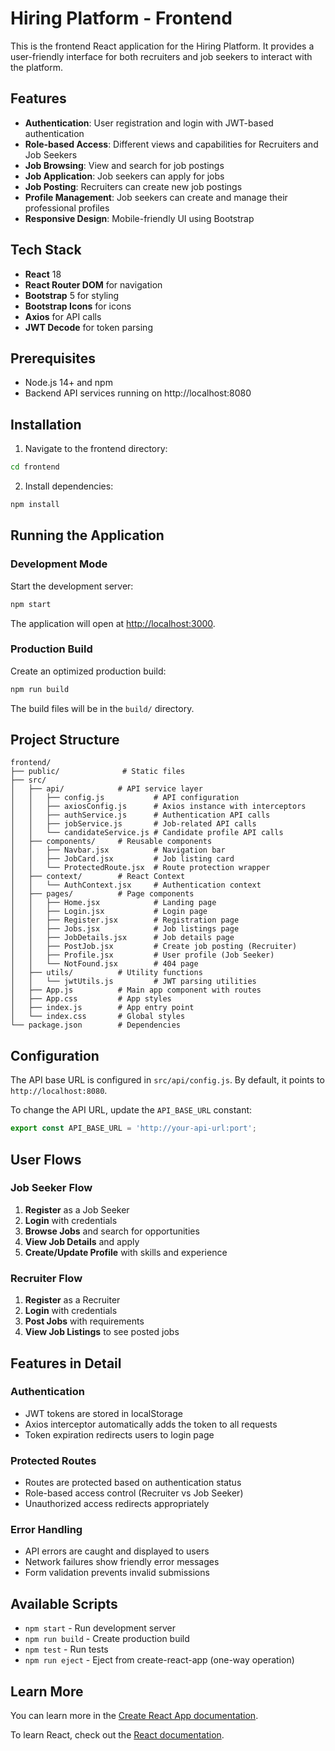 # Hiring Platform - Frontend

This is the frontend React application for the Hiring Platform. It provides a user-friendly interface for both recruiters and job seekers to interact with the platform.

## Features

- **Authentication**: User registration and login with JWT-based authentication
- **Role-based Access**: Different views and capabilities for Recruiters and Job Seekers
- **Job Browsing**: View and search for job postings
- **Job Application**: Job seekers can apply for jobs
- **Job Posting**: Recruiters can create new job postings
- **Profile Management**: Job seekers can create and manage their professional profiles
- **Responsive Design**: Mobile-friendly UI using Bootstrap

## Tech Stack

- **React** 18
- **React Router DOM** for navigation
- **Bootstrap** 5 for styling
- **Bootstrap Icons** for icons
- **Axios** for API calls
- **JWT Decode** for token parsing

## Prerequisites

- Node.js 14+ and npm
- Backend API services running on http://localhost:8080

## Installation

1. Navigate to the frontend directory:
```bash
cd frontend
```

2. Install dependencies:
```bash
npm install
```

## Running the Application

### Development Mode

Start the development server:

```bash
npm start
```

The application will open at [http://localhost:3000](http://localhost:3000).

### Production Build

Create an optimized production build:

```bash
npm run build
```

The build files will be in the `build/` directory.

## Project Structure

```
frontend/
├── public/              # Static files
├── src/
│   ├── api/            # API service layer
│   │   ├── config.js           # API configuration
│   │   ├── axiosConfig.js      # Axios instance with interceptors
│   │   ├── authService.js      # Authentication API calls
│   │   ├── jobService.js       # Job-related API calls
│   │   └── candidateService.js # Candidate profile API calls
│   ├── components/     # Reusable components
│   │   ├── Navbar.jsx          # Navigation bar
│   │   ├── JobCard.jsx         # Job listing card
│   │   └── ProtectedRoute.jsx  # Route protection wrapper
│   ├── context/        # React Context
│   │   └── AuthContext.jsx     # Authentication context
│   ├── pages/          # Page components
│   │   ├── Home.jsx            # Landing page
│   │   ├── Login.jsx           # Login page
│   │   ├── Register.jsx        # Registration page
│   │   ├── Jobs.jsx            # Job listings page
│   │   ├── JobDetails.jsx      # Job details page
│   │   ├── PostJob.jsx         # Create job posting (Recruiter)
│   │   ├── Profile.jsx         # User profile (Job Seeker)
│   │   └── NotFound.jsx        # 404 page
│   ├── utils/          # Utility functions
│   │   └── jwtUtils.js         # JWT parsing utilities
│   ├── App.js          # Main app component with routes
│   ├── App.css         # App styles
│   ├── index.js        # App entry point
│   └── index.css       # Global styles
└── package.json        # Dependencies
```

## Configuration

The API base URL is configured in `src/api/config.js`. By default, it points to `http://localhost:8080`.

To change the API URL, update the `API_BASE_URL` constant:

```javascript
export const API_BASE_URL = 'http://your-api-url:port';
```

## User Flows

### Job Seeker Flow

1. **Register** as a Job Seeker
2. **Login** with credentials
3. **Browse Jobs** and search for opportunities
4. **View Job Details** and apply
5. **Create/Update Profile** with skills and experience

### Recruiter Flow

1. **Register** as a Recruiter
2. **Login** with credentials
3. **Post Jobs** with requirements
4. **View Job Listings** to see posted jobs

## Features in Detail

### Authentication

- JWT tokens are stored in localStorage
- Axios interceptor automatically adds the token to all requests
- Token expiration redirects users to login page

### Protected Routes

- Routes are protected based on authentication status
- Role-based access control (Recruiter vs Job Seeker)
- Unauthorized access redirects appropriately

### Error Handling

- API errors are caught and displayed to users
- Network failures show friendly error messages
- Form validation prevents invalid submissions

## Available Scripts

- `npm start` - Run development server
- `npm run build` - Create production build
- `npm test` - Run tests
- `npm run eject` - Eject from create-react-app (one-way operation)

## Learn More

You can learn more in the [Create React App documentation](https://facebook.github.io/create-react-app/docs/getting-started).

To learn React, check out the [React documentation](https://reactjs.org/).
